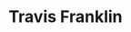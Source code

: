 ---
templateKey: index-page
title: Travis Franklin
subheading: I eat, sleep, and breathe stories. I turn data into empathy, and empathy into design.
mainpitch:
  description: > 
    I am a Front End Developer and UI Designer offering over 16 years of experience designing for brands.
cta: I'm currently seeking full-time work.
---